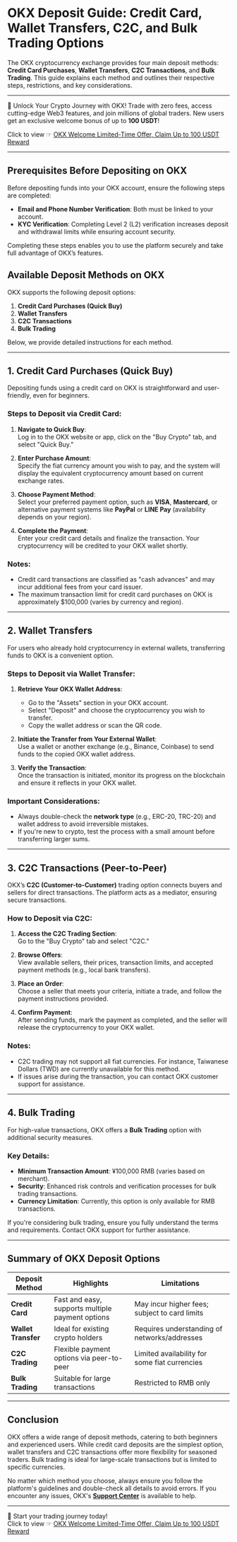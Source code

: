 # OKX Deposit Guide: Credit Card, Wallet Transfers, C2C, and Bulk Trading Options

The OKX cryptocurrency exchange provides four main deposit methods: **Credit Card Purchases**, **Wallet Transfers**, **C2C Transactions**, and **Bulk Trading**. This guide explains each method and outlines their respective steps, restrictions, and key considerations.

---

🚀 Unlock Your Crypto Journey with OKX! Trade with zero fees, access cutting-edge Web3 features, and join millions of global traders. New users get an exclusive welcome bonus of up to **100 USDT**!  

Click to view ☞ [OKX Welcome Limited-Time Offer, Claim Up to 100 USDT Reward](https://bit.ly/OKXe)

---

## Prerequisites Before Depositing on OKX

Before depositing funds into your OKX account, ensure the following steps are completed:

- **Email and Phone Number Verification**: Both must be linked to your account.
- **KYC Verification**: Completing Level 2 (L2) verification increases deposit and withdrawal limits while ensuring account security.

Completing these steps enables you to use the platform securely and take full advantage of OKX’s features.

## Available Deposit Methods on OKX

OKX supports the following deposit options:

1. **Credit Card Purchases (Quick Buy)**
2. **Wallet Transfers**
3. **C2C Transactions**
4. **Bulk Trading**

Below, we provide detailed instructions for each method.

---

## 1. Credit Card Purchases (Quick Buy)

Depositing funds using a credit card on OKX is straightforward and user-friendly, even for beginners.

### Steps to Deposit via Credit Card:

1. **Navigate to Quick Buy**:  
   Log in to the OKX website or app, click on the "Buy Crypto" tab, and select "Quick Buy."
   
2. **Enter Purchase Amount**:  
   Specify the fiat currency amount you wish to pay, and the system will display the equivalent cryptocurrency amount based on current exchange rates.

3. **Choose Payment Method**:  
   Select your preferred payment option, such as **VISA**, **Mastercard**, or alternative payment systems like **PayPal** or **LINE Pay** (availability depends on your region).

4. **Complete the Payment**:  
   Enter your credit card details and finalize the transaction. Your cryptocurrency will be credited to your OKX wallet shortly.

### Notes:
- Credit card transactions are classified as "cash advances" and may incur additional fees from your card issuer.
- The maximum transaction limit for credit card purchases on OKX is approximately $100,000 (varies by currency and region).

---

## 2. Wallet Transfers

For users who already hold cryptocurrency in external wallets, transferring funds to OKX is a convenient option.

### Steps to Deposit via Wallet Transfer:

1. **Retrieve Your OKX Wallet Address**:  
   - Go to the "Assets" section in your OKX account.
   - Select "Deposit" and choose the cryptocurrency you wish to transfer.
   - Copy the wallet address or scan the QR code.

2. **Initiate the Transfer from Your External Wallet**:  
   Use a wallet or another exchange (e.g., Binance, Coinbase) to send funds to the copied OKX wallet address.

3. **Verify the Transaction**:  
   Once the transaction is initiated, monitor its progress on the blockchain and ensure it reflects in your OKX wallet.

### Important Considerations:
- Always double-check the **network type** (e.g., ERC-20, TRC-20) and wallet address to avoid irreversible mistakes.
- If you're new to crypto, test the process with a small amount before transferring larger sums.

---

## 3. C2C Transactions (Peer-to-Peer)

OKX’s **C2C (Customer-to-Customer)** trading option connects buyers and sellers for direct transactions. The platform acts as a mediator, ensuring secure transactions.

### How to Deposit via C2C:

1. **Access the C2C Trading Section**:  
   Go to the "Buy Crypto" tab and select "C2C."

2. **Browse Offers**:  
   View available sellers, their prices, transaction limits, and accepted payment methods (e.g., local bank transfers).

3. **Place an Order**:  
   Choose a seller that meets your criteria, initiate a trade, and follow the payment instructions provided.

4. **Confirm Payment**:  
   After sending funds, mark the payment as completed, and the seller will release the cryptocurrency to your OKX wallet.

### Notes:
- C2C trading may not support all fiat currencies. For instance, Taiwanese Dollars (TWD) are currently unavailable for this method.
- If issues arise during the transaction, you can contact OKX customer support for assistance.

---

## 4. Bulk Trading

For high-value transactions, OKX offers a **Bulk Trading** option with additional security measures.

### Key Details:
- **Minimum Transaction Amount**: ¥100,000 RMB (varies based on merchant).
- **Security**: Enhanced risk controls and verification processes for bulk trading transactions.
- **Currency Limitation**: Currently, this option is only available for RMB transactions.

If you're considering bulk trading, ensure you fully understand the terms and requirements. Contact OKX support for further assistance.

---

## Summary of OKX Deposit Options

| Deposit Method     | Highlights                                       | Limitations                                   |
|--------------------|-------------------------------------------------|---------------------------------------------|
| **Credit Card**    | Fast and easy, supports multiple payment options| May incur higher fees; subject to card limits|
| **Wallet Transfer**| Ideal for existing crypto holders               | Requires understanding of networks/addresses|
| **C2C Trading**    | Flexible payment options via peer-to-peer       | Limited availability for some fiat currencies|
| **Bulk Trading**   | Suitable for large transactions                 | Restricted to RMB only                      |

---

## Conclusion

OKX offers a wide range of deposit methods, catering to both beginners and experienced users. While credit card deposits are the simplest option, wallet transfers and C2C transactions offer more flexibility for seasoned traders. Bulk trading is ideal for large-scale transactions but is limited to specific currencies.

No matter which method you choose, always ensure you follow the platform's guidelines and double-check all details to avoid errors. If you encounter any issues, OKX's **[Support Center](https://www.okx.com/support-center.html)** is available to help.

---

🚀 Start your trading journey today!  
Click to view ☞ [OKX Welcome Limited-Time Offer, Claim Up to 100 USDT Reward](https://bit.ly/OKXe)
